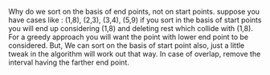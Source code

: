 Why do we sort on the basis of end points, not on start points.
​
suppose you have cases like : (1,8), (2,3), (3,4), (5,9)
if you sort in the basis of start points you will end up considering (1,8) and deleting rest which collide with (1,8).
For a greedy approach you will want the point with lower end point to be considered.
But, We can sort on the basis of start point also, just a little tweak in the algorithm will work out that way. In case of overlap, remove the interval having the farther end point.
